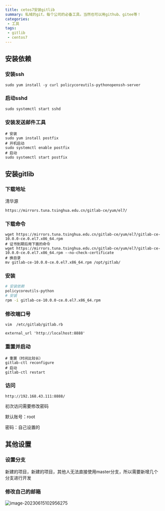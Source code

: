 ```yaml
---
title: cetos7安装gitlib
summary: 私域的git，每个公司的必备工具。当然也可以用github、gitee等！
categories:
 - 工具
tags:
 - gitlib
 - centos7
---
```


## 安装依赖

### 安装ssh

```shell
sudo yum install -y curl policycoreutils-pythonopenssh-server
```

### 启动sshd

```shell
sudo systemctl start sshd
```

### 安装发送邮件工具

```shell
# 安装
sudo yum install postfix
# 开机启动
sudo systemctl enable postfix
# 启动
sudo systemctl start postfix
```

## 安装gitlib

### 下载地址

清华源

```http
https://mirrors.tuna.tsinghua.edu.cn/gitlab-ce/yum/el7/
```

### 下载命令

```shell
wget https://mirrors.tuna.tsinghua.edu.cn/gitlab-ce/yum/el7/gitlab-ce-10.0.0-ce.0.el7.x86_64.rpm
# 证书到期后用下面的命令
wget https://mirrors.tuna.tsinghua.edu.cn/gitlab-ce/yum/el7/gitlab-ce-10.0.0-ce.0.el7.x86_64.rpm --no-check-certificate
# 换目录
mv gitlab-ce-10.0.0-ce.0.el7.x86_64.rpm /opt/gitlab/
```

### 安装

```sh
# 安装依赖
policycoreutils-python
# 安装
rpm -i gitlab-ce-10.0.0-ce.0.el7.x86_64.rpm
```

### 修改端口号

```shell
vim  /etc/gitlab/gitlab.rb

external_url 'http://localhost:8888'
```

### 重置并启动

```shell
# 重置（时间比较长）
gitlab-ctl reconfigure
# 启动
gitlab-ctl restart
```

### 访问

```http
http://192.168.43.111:8888/
```

初次访问需要修改密码

默认账号：root

密码：自己设置的

## 其他设置

### 设置分支

新建的项目，新建的项目，其他人无法直接使用master分支，所以需要新增几个分支进行开发

### 修改自己的邮箱

![image-20230615102956275](https://img.myfox.fun/img/20230615102957.png)



